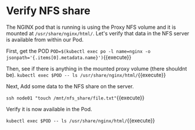 # Verify NFS share

The NGINX pod that is running is using the Proxy NFS volume and it is mounted at `/usr/share/nginx/html/`. Let's verify that data in the NFS server is available from within our Pod.

First, get the POD
```POD=$(kubectl exec po -l name=nginx -o jsonpath='{.items[0].metadata.name}')```{{execute}}

Then, see if there is anything in the mounted proxy volume (there shouldnt be).
```kubectl exec $POD -- ls /usr/share/nginx/html/```{{execute}}

Next, Add some data to the NFS share on the server.

```ssh node01 "touch /mnt/nfs_share/file.txt"```{{execute}}

Verify it is now available in the Pod.

```kubectl exec $POD -- ls /usr/share/nginx/html/```{{execute}}
